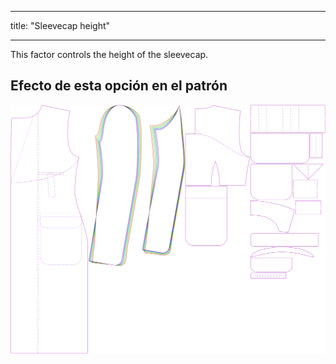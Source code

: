 - - -
title: "Sleevecap height"
- - -

This factor controls the height of the sleevecap.

## Efecto de esta opción en el patrón

![This image shows the effect of this option by superimposing several variants that have a different value for this option](carlton_sleevecapheight_sample.svg "Effect of this option on the pattern")
